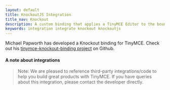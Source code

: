 ```yaml
---
layout: default
title: KnockoutJS Integration
title_nav: Knockout
description: A custom binding that applies a TinyMCE Editor to the bound HTML element.
keywords: integration integrate knockout knockoutjs
---
```


Michael Papworth has developed a Knockout binding for TinyMCE. Check out his [tinymce-knockout-binding project](https://github.com/michaelpapworth/tinymce-knockout-binding) on Github.

#### A note about integrations

> Note: We are pleased to reference third-party integrations/code to help you build great products with TinyMCE. If you have queries about this integration, please contact the developer directly.
